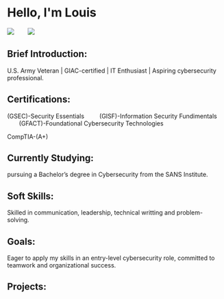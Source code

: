 # Hello, I'm Louis
<a href="https://www.linkedin.com/in/louis-gallegos-iii-a562131a8"><img src="https://img.shields.io/badge/-Linkedin-0072b1?&style=for-the-badge&logo=linkedin&logoColor=white" /></a> $~~~~~~$ <a href="https://tryhackme.com/p/louisIII"><img src="https://img.shields.io/badge/-TryHackMe-212C42?style=flat&logo=tryhackme&logoColor=white" /></a>



## Brief Introduction:
U.S. Army Veteran | GIAC-certified | IT Enthusiast | Aspiring cybersecurity professional.

## Certifications:
(GSEC)-Security Essentials $~~~~~~~$ (GISF)-Information Security Fundimentals $~~~~~~$ (GFACT)-Foundational Cybersecurity Technologies 

CompTIA-(A+)

## Currently Studying:
pursuing a Bachelor’s degree in Cybersecurity from the SANS Institute. 

## Soft Skills:
Skilled in communication, leadership, technical writting and problem-solving. 

## Goals:
Eager to apply my skills in an entry-level cybersecurity role, committed to teamwork and organizational success.

## Projects:
<!--
**louismgallegos/louismgallegos** is a ✨ _special_ ✨ repository because its `README.md` (this file) appears on your GitHub profile.

Here are some ideas to get you started:

- 🔭 I’m currently working on ...
- 🌱 I’m currently learning ...
- 👯 I’m looking to collaborate on ...
- 🤔 I’m looking for help with ...
- 💬 Ask me about ...
- 📫 How to reach me: ...
- 😄 Pronouns: ...
- ⚡ Fun fact: ...
-->
